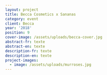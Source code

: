 ```yaml
---
layout: project
title: Becca Cosmetics x Sananas
category: event
client: Becca
year: '2018'
position: 9
cover-image: /assets/uploads/becca-cover.jpg
abstract-fr: texte
abstract-en: texte
description-fr: texte
description-en: texte
project-images:
  - image: /assets/uploads/murroses.jpg
---
```


